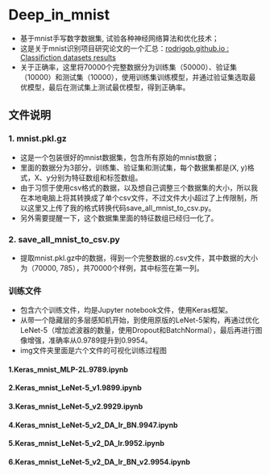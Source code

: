 # Deep_in_mnist
- 基于mnist手写数字数据集, 试验各种神经网络算法和优化技术；
- 这是关于mnist识别项目研究论文的一个汇总：[rodrigob.github.io : Classifiction datasets results](http://rodrigob.github.io/are_we_there_yet/build/classification_datasets_results.html#4d4e495354) 
- 关于正确率，这里将70000个完整数据分为训练集（50000）、验证集（10000）和测试集（10000），使用训练集训练模型，并通过验证集选取最优模型，最后在测试集上测试最优模型，得到正确率。
## 文件说明
### 1. mnist.pkl.gz
- 这是一个包装很好的mnist数据集，包含所有原始的mnist数据；
- 里面的数据分为3部分，训练集、验证集和测试集，每个数据集都是(X, y)格式，X、y分别为特征数组和标签数组。
- 由于习惯于使用csv格式的数据，以及想自己调整三个数据集的大小，所以我在本地电脑上将其转换成了单个csv文件，不过文件大小超过了上传限制，所以这里又上传了我的格式转换代码save_all_mnist_to_csv.py。
- 另外需要提醒一下，这个数据集里面的特征数组已经归一化了。
### 2. save_all_mnist_to_csv.py
- 提取mnist.pkl.gz中的数据，得到一个完整数据的.csv文件，其中数据的大小为（70000, 785），共70000个样例，其中标签在第一列。
### 训练文件
- 包含六个训练文件，均是Jupyter notebook文件，使用Keras框架。
- 从带一个隐藏层的多层感知机开始，到使用原版的LeNet-5架构，再通过优化LeNet-5（增加滤波器的数量，使用Dropout和BatchNormal），最后再进行图像增强，准确率从0.9789提升到0.9954。
- img文件夹里面是六个文件的可视化训练过程图
#### 1.Keras_mnist_MLP-2L.9789.ipynb
#### 2.Keras_mnist_LeNet-5_v1.9899.ipynb
#### 3.Keras_mnist_LeNet-5_v2.9929.ipynb
#### 4.Keras_mnist_LeNet-5_v2_DA_lr_BN.9947.ipynb
#### 5.Keras_mnist_LeNet-5_v2_DA_lr.9952.ipynb
#### 6.Keras_mnist_LeNet-5_v2_DA_lr_BN_v2.9954.ipynb
